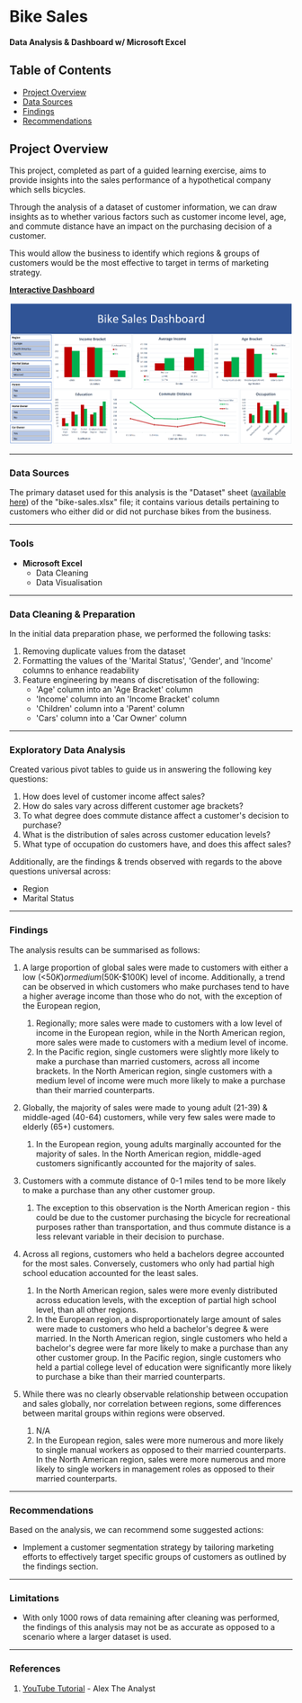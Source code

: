 # Bike Sales

#### Data Analysis & Dashboard w/ Microsoft Excel

## Table of Contents

- [Project Overview](#project-overview)
- [Data Sources](#data-sources)
- [Findings](#findings)
- [Recommendations](#recommendations)

## Project Overview

This project, completed as part of a guided learning exercise, aims to provide insights into the sales performance of a  hypothetical company which sells bicycles.

Through the analysis of a dataset of customer information, we can draw insights as to whether various factors such as customer income level, age, and commute distance have an impact on the purchasing decision of a customer.

This would allow the business to identify which regions & groups of customers would be the most effective to target in terms of marketing strategy.

[**Interactive Dashboard**](https://1drv.ms/x/c/268b40e9c494717a/Efrz0z864QFArwPTXf49cnkBf5B-r9D7DeQTgxhMycm1gg?e=fcyq30&nav=MTVfe0REN0Q4MTUwLTU2QUQtNERFNC04OUQ2LTg0REIyNzZBRjVDOH0)

![dashboard-screenshot](./assets/dashboard-screenshot.png)
  
---  

### Data Sources

The primary dataset used for this analysis is the "Dataset" sheet ([available here](https://1drv.ms/x/c/268b40e9c494717a/Efrz0z864QFArwPTXf49cnkBf5B-r9D7DeQTgxhMycm1gg?e=JpKLQJ&nav=MTVfezAwMDAwMDAwLTAwMDEtMDAwMC0wMDAwLTAwMDAwMDAwMDAwMH0)) of the "bike-sales.xlsx" file; it contains various details pertaining to customers who either did or did not purchase bikes from the business.
  
---  

### Tools

- **Microsoft Excel**
    - Data Cleaning
    - Data Visualisation

---  

### Data Cleaning & Preparation

In the initial data preparation phase, we performed the following tasks:

1. Removing duplicate values from the dataset
2. Formatting the values of the 'Marital Status', 'Gender', and 'Income' columns to enhance readability
3. Feature engineering by means of discretisation of the following:
    - 'Age' column into an 'Age Bracket' column
    - 'Income' column into an 'Income Bracket' column
    - 'Children' column into a 'Parent' column
    - 'Cars' column into a 'Car Owner' column

  ---

### Exploratory Data Analysis

Created various pivot tables to guide us in answering the following key questions:

1. How does level of customer income affect sales?
2. How do sales vary across different customer age brackets?
3. To what degree does commute distance affect a customer's decision to purchase?
4. What is the distribution of sales across customer education levels?
5. What type of occupation do customers have, and does this affect sales?

Additionally, are the findings & trends observed with regards to the above questions universal across:
- Region
- Marital Status

---

### Findings

The analysis results can be summarised as follows:

1. A large proportion of global sales were made to customers with either a low (<$50K) or medium ($50K-$100K)  level of income.  Additionally, a trend can be observed in which customers who make purchases tend to have a higher average income than those who do not, with the exception of the European region,
    1. Regionally; more sales were made to customers with a low level of income in the European region, while in the North American region, more sales were made to customers with a medium level of income.
    2. In the Pacific region, single customers  were slightly more likely to make a purchase than married customers, across all income brackets.
       In the North American region, single customers with a medium level of income were much more likely to make a purchase than their married counterparts.

2. Globally, the majority of sales were made to young adult (21-39) & middle-aged (40-64) customers, while very few sales were made to elderly (65+) customers.
    1. In the European region, young adults marginally accounted for the majority of sales. In the North American region, middle-aged customers significantly accounted for the majority of sales.

3.  Customers with a commute distance of 0-1 miles tend to be more likely to make a purchase than any other customer group.
	1. The exception to this observation is the North American region - this could be due to the customer purchasing the bicycle for recreational purposes rather than transportation, and thus commute distance is a less relevant variable in their decision to purchase.

4. Across all regions, customers who held a bachelors degree accounted for the most sales. Conversely, customers who only had partial high school education accounted for the least sales.
    1. In the North American region, sales were more evenly distributed across education levels, with the exception of partial high school level, than all other regions.
    2. In the European region, a disproportionately large amount of sales were made to customers who held a bachelor's degree & were married.
       In the North American region, single customers who held a bachelor's degree were far more likely to make a purchase than any other customer group.
       In the Pacific region, single customers who held a partial college level of education were significantly more likely to purchase a bike than their married counterparts.

5. While there was no clearly observable relationship between occupation and sales globally, nor correlation between regions, some differences between marital groups within regions were observed.
    1. N/A
    2. In the European region, sales were more numerous and more likely to single manual workers as opposed to their married counterparts.
       In the North American region, sales were more numerous and more likely to single workers in management roles as opposed to their married counterparts.

---

### Recommendations

Based on the analysis, we can recommend some suggested actions:

- Implement a customer segmentation strategy by tailoring marketing efforts to effectively target specific groups of customers as outlined by the findings section.

---

### Limitations

- With only 1000 rows of data remaining after cleaning was performed, the findings of this analysis may not be as accurate as opposed to a scenario where a larger dataset is used.

---  

### References

1. [YouTube Tutorial](https://www.youtube.com/watch?v=opJgMj1IUrc) - Alex The Analyst
